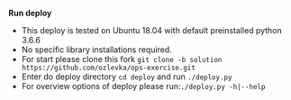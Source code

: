 
**Run deploy**

* This deploy is tested on Ubuntu 18.04 with default preinstalled python 3.6.6
* No specific library installations required.
* For start please clone this fork `git clone -b solution https://github.com/ozlevka/ops-exercise.git`
* Enter do deploy directory `cd deploy` and run `./deploy.py`
* For overview options of deploy please run:`./deploy.py -h|--help`
